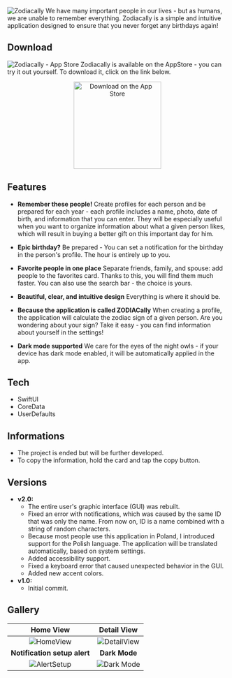 ![Zodiacally](https://user-images.githubusercontent.com/41966757/127169591-86945ed6-5d80-48d2-b668-4935a7f9e279.png)
We have many important people in our lives - but as humans, we are unable to remember everything. Zodiacally is a simple and intuitive application designed to ensure that you never forget any birthdays again! 

## Download
![Zodiacally - App Store](https://user-images.githubusercontent.com/41966757/127171036-a3b52b31-ccd4-4eaf-9877-962ef1cfe2a3.png)
Zodiacally is available on the AppStore - you can try it out yourself.
To download it, click on the link below.

<p align="center">
  <a href="https://apps.apple.com/pl/app/zodiacally-birthday-manager/id1563743635?l=en">
    <img alt="Download on the App Store" title="Zodiacally on App Store" src="https://developer.apple.com/assets/elements/badges/download-on-the-app-store.svg" width="200">
  </a>
</p>


## Features
- **Remember these people!**
Create profiles for each person and be prepared for each year - each profile includes a name, photo, date of birth, and information that you can enter. They will be especially useful when you want to organize information about what a given person likes, which will result in buying a better gift on this important day for him.

- **Epic birthday?**
Be prepared - You can set a notification for the birthday in the person's profile. The hour is entirely up to you.

- **Favorite people in one place**
Separate friends, family, and spouse: add people to the favorites card. Thanks to this, you will find them much faster. You can also use the search bar - the choice is yours.

- **Beautiful, clear, and intuitive design**
Everything is where it should be.

- **Because the application is called ZODIACally**
When creating a profile, the application will calculate the zodiac sign of a given person. Are you wondering about your sign? Take it easy - you can find information about yourself in the settings!

- **Dark mode supported**
We care for the eyes of the night owls - if your device has dark mode enabled, it will be automatically applied in the app.

## Tech
- SwiftUI
- CoreData
- UserDefaults

## Informations
- The project is ended but will be further developed.
- To copy the information, hold the card and tap the copy button.

## Versions
* **v2.0:**
  * The entire user's graphic interface (GUI) was rebuilt.
  * Fixed an error with notifications, which was caused by the same ID that was only the name. From now on, ID is a name combined with a string of random characters.
  * Because most people use this application in Poland, I introduced support for the Polish language. The application will be translated automatically, based on system settings.
  * Added accessibility support.
  * Fixed a keyboard error that caused unexpected behavior in the GUI.
  * Added new accent colors.
* **v1.0:**
  * Initial commit.

## Gallery
Home View | Detail View
|:-------------------------:|:-------------------------:|
![HomeView](https://user-images.githubusercontent.com/41966757/127171302-18d0586f-bee4-45b8-9741-310a20bb3d53.png)  |  ![DetailView](https://user-images.githubusercontent.com/41966757/127171315-7d1a0721-7b0b-490d-ad0d-4a5bea961736.png)
**Notification setup alert** | **Dark Mode**
![AlertSetup](https://user-images.githubusercontent.com/41966757/127171305-9503a00b-6901-41f6-ae7f-9d332cab8515.png) | ![Dark Mode](https://user-images.githubusercontent.com/41966757/127171319-0689ab43-3b86-4ee8-ab0b-a0bc9b6093d8.png)
